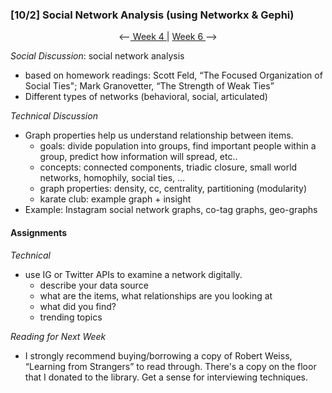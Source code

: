 ### [10/2] Social Network Analysis (using Networkx & Gephi)

<p align="center"> <--<a href="https://github.com/giladlotan/itpmssd/blob/master/Week_4/README.md"> Week 4 </a> | <a href="https://github.com/giladlotan/itpmssd/blob/master/Week_6/README.md"> Week 6 </a> --> </p>

_Social Discussion_: social network analysis
- based on homework readings: Scott Feld, “The Focused Organization of Social Ties"; Mark Granovetter, “The Strength of Weak Ties” 
- Different types of networks (behavioral, social, articulated)

_Technical Discussion_
- Graph properties help us understand relationship between items.
    - goals: divide population into groups, find important people within a group, predict how information will spread, etc..
    - concepts: connected components, triadic closure, small world networks, homophily, social ties, ...
    - graph properties: density, cc, centrality, partitioning (modularity) 
    - karate club: example graph + insight
- Example: Instagram social network graphs, co-tag graphs, geo-graphs

#### Assignments

_Technical_
- use IG or Twitter APIs to examine a network digitally.
    - describe your data source
    - what are the items, what relationships are you looking at
    - what did you find?
    - trending topics

_Reading for Next Week_
- I strongly recommend buying/borrowing a copy of Robert Weiss, “Learning from Strangers” to read through. There's a copy on the floor that I donated to the library. Get a sense for interviewing techniques.
